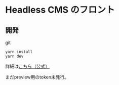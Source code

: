 # Headless CMS のフロント

## 開発
git 
```
yarn install
yarn dev
```

詳細は[こちら（公式）](https://github.com/vercel/next.js/tree/canary/examples/cms-wordpress)

まだpreview用のtoken未発行。
